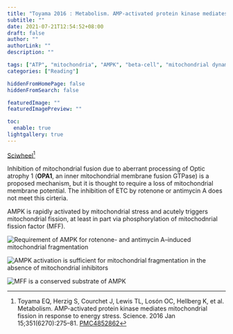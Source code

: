 ```yaml
---
title: "Toyama 2016 : Metabolism. AMP-activated protein kinase mediates mitochondrial fission in response to energy stress"
subtitle: ""
date: 2021-07-21T12:54:52+08:00
draft: false
author: ""
authorLink: ""
description: ""

tags: ["ATP", "mitochondria", "AMPK", "beta-cell", "mitochondrial dynamics"]
categories: ["Reading"]

hiddenFromHomePage: false
hiddenFromSearch: false

featuredImage: ""
featuredImagePreview: ""

toc:
  enable: true
lightgallery: true
---
```


[Sciwheel](https://sciwheel.com/work/#/items/1172776)[^Toyama2016]

[^Toyama2016]: Toyama EQ, Herzig S, Courchet J, Lewis TL, Losón OC, Hellberg K, et al. Metabolism. AMP-activated protein kinase mediates mitochondrial fission in response to energy stress. Science. 2016 Jan 15;351(6270):275–81. [PMC4852862](http://www.ncbi.nlm.nih.gov/pmc/articles/PMC4852862)

<!--more-->

Inhibition of mitochondrial fusion due to aberrant processing of Optic atrophy 1 (**OPA1**, an inner mitochondrial membrane fusion GTPase) is a proposed mechanism, but it is thought to require a loss of mitochondrial membrane potential. The inhibition of ETC by rotenone or antimycin A does not meet this cirteria.

AMPK is rapidly activated by mitochondrial stress and acutely triggers mitochondrial fission, at least in part via phosphorylation of mitochodnrial fission factor (MFF).


![](https://www.ncbi.nlm.nih.gov/pmc/articles/PMC4852862/bin/nihms-778814-f0001.jpg "Requirement of AMPK for rotenone- and antimycin A–induced mitochondrial fragmentation")

![](https://www.ncbi.nlm.nih.gov/pmc/articles/PMC4852862/bin/nihms-778814-f0002.jpg "AMPK activation is sufficient for mitochondrial fragmentation in the absence of mitochondrial inhibitors")

![](https://www.ncbi.nlm.nih.gov/pmc/articles/PMC4852862/bin/nihms-778814-f0003.jpg "MFF is a conserved substrate of AMPK")
